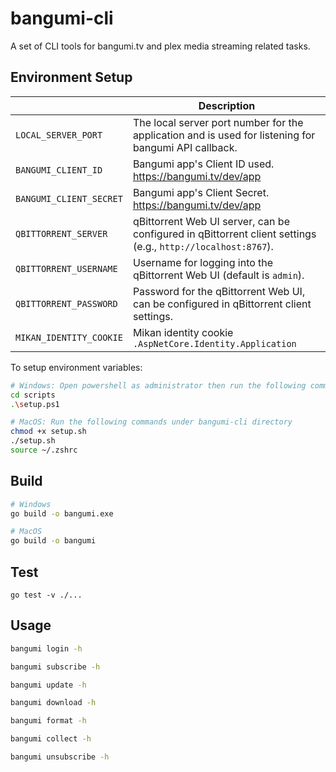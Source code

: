# bangumi-cli

A set of CLI tools for bangumi.tv and plex media streaming related tasks.

## Environment Setup

|                         | Description                                                                                                  |
| ----------------------- | ------------------------------------------------------------------------------------------------------------ |
| `LOCAL_SERVER_PORT`     | The local server port number for the application and is used for listening for bangumi API callback.         |
| `BANGUMI_CLIENT_ID`     | Bangumi app's Client ID used. https://bangumi.tv/dev/app                                                     |
| `BANGUMI_CLIENT_SECRET` | Bangumi app's Client Secret. https://bangumi.tv/dev/app                                                      |
| `QBITTORRENT_SERVER`    | qBittorrent Web UI server, can be configured in qBittorrent client settings (e.g., `http://localhost:8767`). |
| `QBITTORRENT_USERNAME`  | Username for logging into the qBittorrent Web UI (default is `admin`).                                       |
| `QBITTORRENT_PASSWORD`  | Password for the qBittorrent Web UI, can be configured in qBittorrent client settings.                       |
| `MIKAN_IDENTITY_COOKIE` | Mikan identity cookie `.AspNetCore.Identity.Application`                                                     |

To setup environment variables:

```sh
# Windows: Open powershell as administrator then run the following commands under `bangumi-cli` directory
cd scripts
.\setup.ps1

# MacOS: Run the following commands under bangumi-cli directory
chmod +x setup.sh
./setup.sh
source ~/.zshrc
```

## Build

```sh
# Windows
go build -o bangumi.exe

# MacOS
go build -o bangumi
```

## Test

```
go test -v ./...
```

## Usage

```sh
bangumi login -h

bangumi subscribe -h

bangumi update -h

bangumi download -h

bangumi format -h

bangumi collect -h

bangumi unsubscribe -h
```
